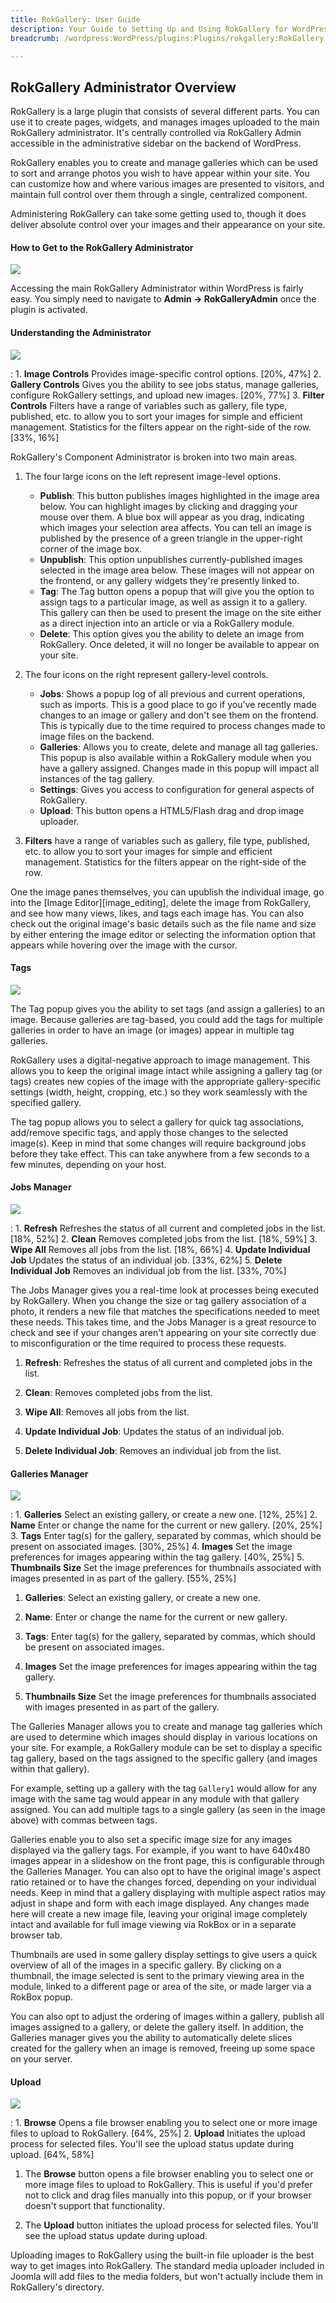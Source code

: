 ```yaml
---
title: RokGallery: User Guide
description: Your Guide to Setting Up and Using RokGallery for WordPress
breadcrumb: /wordpress:WordPress/plugins:Plugins/rokgallery:RokGallery

---
```


RokGallery Administrator Overview
-----
RokGallery is a large plugin that consists of several different parts. You can use it to create pages, widgets, and manages images uploaded to the main RokGallery administrator. It's centrally controlled via RokGallery Admin accessible in the administrative sidebar on the backend of WordPress.

RokGallery enables you to create and manage galleries which can be used to sort and arrange photos you wish to have appear within your site. You can customize how and where various images are presented to visitors, and maintain full control over them through a single, centralized component.

Administering RokGallery can take some getting used to, though it does deliver absolute control over your images and their appearance on your site.

#### How to Get to the RokGallery Administrator
![][admin1]

Accessing the main RokGallery Administrator within WordPress is fairly easy. You simply need to navigate to **Admin → RokGalleryAdmin** once the plugin is activated.

#### Understanding the Administrator

![][admin3]

:   1. **Image Controls** Provides image-specific control options. [20%, 47%]
    2. **Gallery Controls** Gives you the ability to see jobs status, manage galleries, configure RokGallery settings, and upload new images. [20%, 77%]
    3. **Filter Controls** Filters have a range of variables such as gallery, file type, published, etc. to allow you to sort your images for simple and efficient management. Statistics for the filters appear on the right-side of the row. [33%, 16%]

RokGallery's Component Administrator is broken into two main areas. 

1. The four large icons on the left represent image-level options. 
	* **Publish**: This button publishes images highlighted in the image area below. You can highlight images by clicking and dragging your mouse over them. A blue box will appear as you drag, indicating which images your selection area affects. You can tell an image is published by the presence of a green triangle in the upper-right corner of the image box.
	* **Unpublish**: This option unpublishes currently-published images selected in the image area below. These images will not appear on the frontend, or any gallery widgets they're presently linked to.
	* **Tag**: The Tag button opens a popup that will give you the option to assign tags to a particular image, as well as assign it to a gallery. This gallery can then be used to present the image on the site either as a direct injection into an article or via a RokGallery module.
	* **Delete**: This option gives you the ability to delete an image from RokGallery. Once deleted, it will no longer be available to appear on your site.

2. The four icons on the right represent gallery-level controls.
	* **Jobs**: Shows a popup log of all previous and current operations, such as imports. This is a good place to go if you've recently made changes to an image or gallery and don't see them on the frontend. This is typically due to the time required to process changes made to image files on the backend.
	* **Galleries**: Allows you to create, delete and manage all tag galleries. This popup is also available within a RokGallery module when you have a gallery assigned. Changes made in this popup will impact all instances of the tag gallery.
	* **Settings**: Gives you access to configuration for general aspects of RokGallery.
	* **Upload**: This button opens a HTML5/Flash drag and drop image uploader.

3. **Filters** have a range of variables such as gallery, file type, published, etc. to allow you to sort your images for simple and efficient management. Statistics for the filters appear on the right-side of the row.

One the image panes themselves, you can upublish the individual image, go into the [Image Editor][image_editing], delete the image from RokGallery, and see how many views, likes, and tags each image has. You can also check out the original image's basic details such as the file name and size by either entering the image editor or selecting the information option that appears while hovering over the image with the cursor.

#### Tags
![][rokgallery_tags]

The Tag popup gives you the ability to set tags (and assign a galleries) to an image. Because galleries are tag-based, you could add the tags for multiple galleries in order to have an image (or images) appear in multiple tag galleries.

RokGallery uses a digital-negative approach to image management. This allows you to keep the original image intact while assigning a gallery tag (or tags) creates new copies of the image with the appropriate gallery-specific settings (width, height, cropping, etc.) so they work seamlessly with the specified gallery.

The tag popup allows you to select a gallery for quick tag associations, add/remove specific tags, and apply those changes to the selected image(s). Keep in mind that some changes will require background jobs before they take effect. This can take anywhere from a few seconds to a few minutes, depending on your host.

#### Jobs Manager
![][rokgallery_jobs_manager]

:   1. **Refresh** Refreshes the status of all current and completed jobs in the list. [18%, 52%]
    2. **Clean** Removes completed jobs from the list. [18%, 59%]
    3. **Wipe All** Removes all jobs from the list. [18%, 66%]
    4. **Update Individual Job** Updates the status of an individual job. [33%, 62%]
    5. **Delete Individual Job** Removes an individual job from the list. [33%, 70%]

The Jobs Manager gives you a real-time look at processes being executed by RokGallery. When you change the size or tag gallery association of a photo, it renders a new file that matches the specifications needed to meet these needs. This takes time, and the Jobs Manager is a great resource to check and see if your changes aren't appearing on your site correctly due to misconfiguration or the time required to process these requests.

1. **Refresh**: Refreshes the status of all current and completed jobs in the list.

2. **Clean**: Removes completed jobs from the list.

3. **Wipe All**: Removes all jobs from the list.

4. **Update Individual Job**: Updates the status of an individual job.

5. **Delete Individual Job**: Removes an individual job from the list.

#### Galleries Manager
![][admin4]

:   1. **Galleries** Select an existing gallery, or create a new one. [12%, 25%]
    2. **Name** Enter or change the name for the current or new gallery. [20%, 25%]
    3. **Tags** Enter tag(s) for the gallery, separated by commas, which should be present on associated images. [30%, 25%]
    4. **Images** Set the image preferences for images appearing within the tag gallery. [40%, 25%]
    5. **Thumbnails Size** Set the image preferences for thumbnails associated with images presented in as part of the gallery. [55%, 25%]


1. **Galleries**: Select an existing gallery, or create a new one.

2. **Name**: Enter or change the name for the current or new gallery.

3. **Tags**: Enter tag(s) for the gallery, separated by commas, which should be present on associated images. 

4. **Images** Set the image preferences for images appearing within the tag gallery.

5. **Thumbnails Size** Set the image preferences for thumbnails associated with images presented in as part of the gallery.

The Galleries Manager allows you to create and manage tag galleries which are used to determine which images should display in various locations on your site. For example, a RokGallery module can be set to display a specific tag gallery, based on the tags assigned to the specific gallery (and images within that gallery). 

For example, setting up a gallery with the tag `Gallery1` would allow for any image with the same tag would appear in any module with that gallery assigned. You can add multiple tags to a single gallery (as seen in the image above) with commas between tags.

Galleries enable you to also set a specific image size for any images displayed via the gallery tags. For example, if you want to have 640x480 images appear in a slideshow on the front page, this is configurable through the Galleries Manager. You can also opt to have the original image's aspect ratio retained or to have the changes forced, depending on your individual needs. Keep in mind that a gallery displaying with multiple aspect ratios may adjust in shape and form with each image displayed. Any changes made here will create a new image file, leaving your original image completely intact and available for full image viewing via RokBox or in a separate browser tab.

Thumbnails are used in some gallery display settings to give users a quick overview of all of the images in a specific gallery. By clicking on a thumbnail, the image selected is sent to the primary viewing area in the module, linked to a different page or area of the site, or made larger via a RokBox popup.

You can also opt to adjust the ordering of images within a gallery, publish all images assigned to a gallery, or delete the gallery itself. In addition, the Galleries manager gives you the ability to automatically delete slices created for the gallery when an image is removed, freeing up some space on your server.

#### Upload
![][admin2]

:   1. **Browse** Opens a file browser enabling you to select one or more image files to upload to RokGallery. [64%, 25%]
    2. **Upload** Initiates the upload process for selected files. You'll see the upload status update during upload. [64%, 58%]

1. The **Browse** button opens a file browser enabling you to select one or more image files to upload to RokGallery. This is useful if you'd prefer not to click and drag files manually into this popup, or if your browser doesn't support that functionality.

2. The **Upload** button initiates the upload process for selected files. You'll see the upload status update during upload.

Uploading images to RokGallery using the built-in file uploader is the best way to get images into RokGallery. The standard media uploader included in Joomla will add files to the media folders, but won't actually include them in RokGallery's directory.

[rokgallery]: assets/rokgallery.png
[rokgallery_component]: assets/rokgallery_component_1.png
[rokgallery_component_configuration_options]: assets/rokgallery_component_configuration_opions.png
[rokgallery_component_upload]: assets/rokgallery_component_upload.png
[rokgallery_image_editor]: assets/rokgallery_image_editor.png
[rokgallery_jobs_manager]: assets/rokgallery_jobs_manager.png
[rokgallery_module_1]: assets/rokgallery_module_1.png
[rokgallery_module_advanced]: assets/rokgallery_module_advanced_1.png
[rokgallery_module_basic_1]: assets/rokgallery_module_basic_1.png
[rokgallery_module_error_1]: assets/rokgallery_module_error_1.png
[rokgallery_plugin_manager_1]: assets/rokgallery_plugin_manager_1.png
[rokgallery_plugin_manager_2]: assets/rokgallery_plugin_manager_2.png
[rokgallery_plugin_manager_3]: assets/rokgallery_plugin_manager_3.png
[rokgallery_administrator]: assets/rokgallery_administrator.png
[rokgallery_tags]: assets/rokgallery_tags.png
[rokgallery_galleries_manager]: assets/rokgallery_galleries_manager.png
[featured]: assets/wp_rokgallery.png
[rokgallery_download]: http://www.rockettheme.com/wordpress-downloads/plugins/club/2837-rokgallery
[rokbox]: ../rokbox/
[admin1]: assets/wp_rokgallery_admin_1.png
[admin2]: assets/wp_rokgallery_admin_2.png
[admin3]: assets/wp_rokgallery_admin_3.png
[admin4]: assets/wp_rokgallery_admin_4.png
[install]: assets/wp_rokgallery_install.png
[install2]: assets/wp_rokgallery_install_1.png
[page1]: assets/wp_rokgallery_page_1.png
[page2]: assets/wp_rokgallery_page_2.png
[page3]: assets/wp_rokgallery_page_3.png
[page4]: assets/wp_rokgallery_page_4.png
[settings]: assets/wp_rokgallery_settings.png
[widget1]: assets/wp_rokgallery_widget_1.png
[widget2]: assets/wp_rokgallery_widget_2.png
[widget3]: assets/wp_rokgallery_widget_3.png
[widget4]: assets/wp-rokgallery_widget_4.png